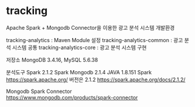 # tracking
Apache Spark + Mongodb Connector을 이용한 광고 분석 시스템 개발환경


tracking-analytics  : Maven Module 설정
tracking-analytics-common : 광고 분석 시스템 공통
tracking-analytics-core : 광고 분석 시스템 구현 


저장소 
 MongoDB 3.4.16, MySQL 5.6.38 

분석도구 
 Spark 2.1.2 Spark Mongodb 2.1.4 JAVA 1.8.151 
 Spark https://spark.apache.org/ 버전은 2.1.2 https://spark.apache.org/docs/2.1.2/
 
Mongodb Spark Connector  
https://www.mongodb.com/products/spark-connector
